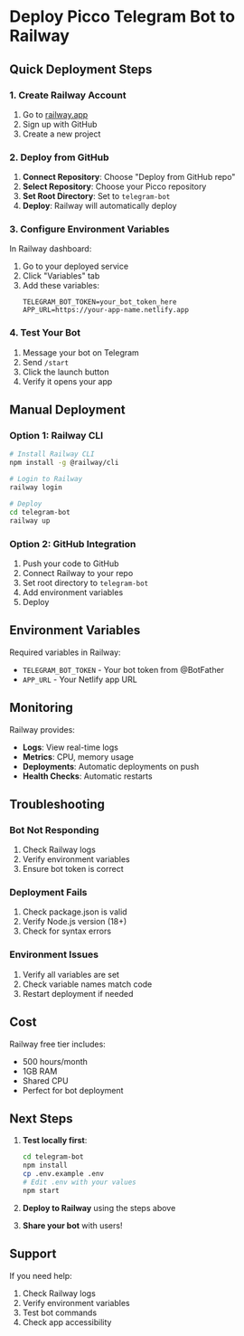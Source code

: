 # Deploy Picco Telegram Bot to Railway

## Quick Deployment Steps

### 1. Create Railway Account
1. Go to [railway.app](https://railway.app)
2. Sign up with GitHub
3. Create a new project

### 2. Deploy from GitHub
1. **Connect Repository**: Choose "Deploy from GitHub repo"
2. **Select Repository**: Choose your Picco repository
3. **Set Root Directory**: Set to `telegram-bot`
4. **Deploy**: Railway will automatically deploy

### 3. Configure Environment Variables
In Railway dashboard:
1. Go to your deployed service
2. Click "Variables" tab
3. Add these variables:
   ```
   TELEGRAM_BOT_TOKEN=your_bot_token_here
   APP_URL=https://your-app-name.netlify.app
   ```

### 4. Test Your Bot
1. Message your bot on Telegram
2. Send `/start`
3. Click the launch button
4. Verify it opens your app

## Manual Deployment

### Option 1: Railway CLI
```bash
# Install Railway CLI
npm install -g @railway/cli

# Login to Railway
railway login

# Deploy
cd telegram-bot
railway up
```

### Option 2: GitHub Integration
1. Push your code to GitHub
2. Connect Railway to your repo
3. Set root directory to `telegram-bot`
4. Add environment variables
5. Deploy

## Environment Variables

Required variables in Railway:
- `TELEGRAM_BOT_TOKEN` - Your bot token from @BotFather
- `APP_URL` - Your Netlify app URL

## Monitoring

Railway provides:
- **Logs**: View real-time logs
- **Metrics**: CPU, memory usage
- **Deployments**: Automatic deployments on push
- **Health Checks**: Automatic restarts

## Troubleshooting

### Bot Not Responding
1. Check Railway logs
2. Verify environment variables
3. Ensure bot token is correct

### Deployment Fails
1. Check package.json is valid
2. Verify Node.js version (18+)
3. Check for syntax errors

### Environment Issues
1. Verify all variables are set
2. Check variable names match code
3. Restart deployment if needed

## Cost

Railway free tier includes:
- 500 hours/month
- 1GB RAM
- Shared CPU
- Perfect for bot deployment

## Next Steps

1. **Test locally first**:
   ```bash
   cd telegram-bot
   npm install
   cp .env.example .env
   # Edit .env with your values
   npm start
   ```

2. **Deploy to Railway** using the steps above

3. **Share your bot** with users!

## Support

If you need help:
1. Check Railway logs
2. Verify environment variables
3. Test bot commands
4. Check app accessibility
